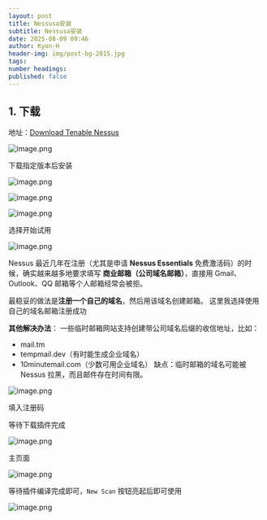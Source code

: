 ```yaml
---
layout: post
title: Nessusa安装
subtitle: Nessusa安装
date: 2025-08-09 09:46
author: Kyon-H
header-img: img/post-bg-2015.jpg
tags: 
number headings: 
published: false
---
```

## 1. 下载

地址：[Download Tenable Nessus](https://www.tenable.com/downloads/nessus?loginAttempted=true)

![image.png](https://img.ghostliner.top/8bbTbh.png)

下载指定版本后安装

![image.png](https://img.ghostliner.top/QQzjl0.png)

![image.png](https://img.ghostliner.top/VST2ii.png)

![image.png](https://img.ghostliner.top/P2tuKN.png)

选择开始试用

![image.png](https://img.ghostliner.top/aLaoUo.png)

Nessus 最近几年在注册（尤其是申请 **Nessus Essentials** 免费激活码）的时候，确实越来越多地要求填写 **商业邮箱（公司域名邮箱）**，直接用 Gmail、Outlook、QQ 邮箱等个人邮箱经常会被拒。

最稳妥的做法是**注册一个自己的域名**，然后用该域名创建邮箱。
这里我选择使用自己的域名邮箱注册成功

**其他解决办法**：
一些临时邮箱网站支持创建带公司域名后缀的收信地址，比如：
- mail.tm
- tempmail.dev（有时能生成企业域名）
- 10minutemail.com（少数可用企业域名）
缺点：临时邮箱的域名可能被 Nessus 拉黑，而且邮件存在时间有限。

![image.png](https://img.ghostliner.top/q1hCE5.png)

填入注册码

等待下载插件完成

![image.png](https://img.ghostliner.top/770hah.png)

主页面

![image.png](https://img.ghostliner.top/rcGpMy.png)

等待插件编译完成即可，`New Scan` 按钮亮起后即可使用

![image.png](https://img.ghostliner.top/eM3c3b.png)
